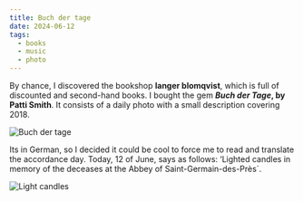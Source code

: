 ```yaml
---
title: Buch der tage
date: 2024-06-12
tags:
  - books
  - music
  - photo
---
```


By chance, I discovered the bookshop **langer blomqvist**, which is full of discounted and second-hand books. I bought the gem ***Buch der Tage*, by Patti Smith**. It consists of a daily photo with a small description covering 2018.

![Buch der tage](</images/posts/IMG20240612124046.webp>)

Its in German, so I decided it could be cool to force me to read and translate the accordance day.
Today, 12 of June, says as follows: ‘Lighted candles in memory of the deceases at the Abbey of Saint-Germain-des-Près´.

![Light candles](</images/posts/IMG20240612124207.webp>)